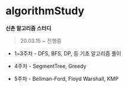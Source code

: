 # algorithmStudy
**신촌 알고리즘 스터디** 

> 20.03.15 ~ 진행중



- 1~3주차 - DFS, BFS, DP, 등 기초 알고리즘 풀이

- 4주차 -  SegmentTree, Greedy
- 5주차 -  Bellman-Ford, Floyd Warshall, KMP

